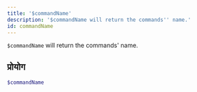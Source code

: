 ```yaml
---
title: '$commandName'
description: '$commandName will return the commands'' name.'
id: commandName
---
```


`$commandName` will return the commands' name.

## प्रोयोग

```php
$commandName
```
